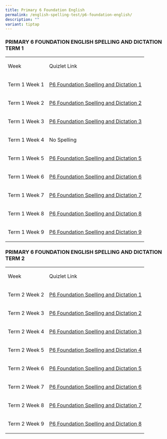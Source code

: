 ```yaml
---
title: Primary 6 Foundation English
permalink: /english-spelling-test/p6-foundation-english/
description: ""
variant: tiptap
---
```

<h3>PRIMARY 6 FOUNDATION ENGLISH SPELLING AND DICTATION TERM 1</h3>
<table>
<tbody>
<tr>
<td rowspan="1" colspan="1">
<p>Week</p>
</td>
<td rowspan="1" colspan="1">
<p>Quizlet Link</p>
</td>
</tr>
<tr>
<td rowspan="1" colspan="1">
<p>Term 1 Week 1</p>
</td>
<td rowspan="1" colspan="1">
<p><a href="https://quizlet.com/_98v349?x=1jqt&amp;i=1c2gxb" rel="noopener noreferrer nofollow" target="_blank">P6 Foundation Spelling and Dictation 1</a>
</p>
</td>
</tr>
<tr>
<td rowspan="1" colspan="1">
<p>Term 1 Week 2</p>
</td>
<td rowspan="1" colspan="1">
<p><a href="https://quizlet.com/_98v646?x=1jqt&amp;i=1c2gxb" rel="noopener noreferrer nofollow" target="_blank">P6 Foundation Spelling and Dictation 2</a>
</p>
</td>
</tr>
<tr>
<td rowspan="1" colspan="1">
<p>Term 1 Week 3</p>
</td>
<td rowspan="1" colspan="1">
<p><a href="https://quizlet.com/_98v6a3?x=1jqt&amp;i=1c2gxb" rel="noopener noreferrer nofollow" target="_blank">P6 Foundation Spelling and Dictation 3</a>
</p>
</td>
</tr>
<tr>
<td rowspan="1" colspan="1">
<p>Term 1 Week 4</p>
</td>
<td rowspan="1" colspan="1">
<p>No Spelling</p>
</td>
</tr>
<tr>
<td rowspan="1" colspan="1">
<p>Term 1 Week 5</p>
</td>
<td rowspan="1" colspan="1">
<p><a href="https://quizlet.com/_98v7p2?x=1jqt&amp;i=1c2gxb" rel="noopener noreferrer nofollow" target="_blank">P6 Foundation Spelling and Dictation 5</a>
</p>
</td>
</tr>
<tr>
<td rowspan="1" colspan="1">
<p>Term 1 Week 6</p>
</td>
<td rowspan="1" colspan="1">
<p><a href="https://quizlet.com/_98v8hd?x=1jqt&amp;i=1c2gxb" rel="noopener noreferrer nofollow" target="_blank">P6 Foundation Spelling and Dictation 6</a>
</p>
</td>
</tr>
<tr>
<td rowspan="1" colspan="1">
<p>Term 1 Week 7</p>
</td>
<td rowspan="1" colspan="1">
<p><a href="https://quizlet.com/_98v8va?x=1jqt&amp;i=1c2gxb" rel="noopener noreferrer nofollow" target="_blank">P6 Foundation Spelling and Dictation 7</a>
</p>
</td>
</tr>
<tr>
<td rowspan="1" colspan="1">
<p>Term 1 Week 8</p>
</td>
<td rowspan="1" colspan="1">
<p><a href="https://quizlet.com/_98v98t?x=1jqt&amp;i=1c2gxb" rel="noopener noreferrer nofollow" target="_blank">P6 Foundation Spelling and Dictation 8</a>
</p>
</td>
</tr>
<tr>
<td rowspan="1" colspan="1">
<p>Term 1 Week 9</p>
</td>
<td rowspan="1" colspan="1">
<p><a href="https://quizlet.com/_98v9qd?x=1jqt&amp;i=1c2gxb" rel="noopener noreferrer nofollow" target="_blank">P6 Foundation Spelling and Dictation 9</a>
</p>
</td>
</tr>
</tbody>
</table>
<h3>PRIMARY 6 FOUNDATION ENGLISH SPELLING AND DICTATION TERM 2</h3>
<table>
<tbody>
<tr>
<td rowspan="1" colspan="1">
<p>Week</p>
</td>
<td rowspan="1" colspan="1">
<p>Quizlet Link</p>
</td>
</tr>
<tr>
<td rowspan="1" colspan="1">
<p>Term 2 Week 2</p>
</td>
<td rowspan="1" colspan="1">
<p><a href="" rel="noopener noreferrer nofollow" target="_blank">P6 Foundation Spelling and Dictation 1</a>
</p>
</td>
</tr>
<tr>
<td rowspan="1" colspan="1">
<p>Term 2 Week 3</p>
</td>
<td rowspan="1" colspan="1">
<p><a href="" rel="noopener noreferrer nofollow" target="_blank">P6 Foundation Spelling and Dictation 2</a>
</p>
</td>
</tr>
<tr>
<td rowspan="1" colspan="1">
<p>Term 2 Week 4</p>
</td>
<td rowspan="1" colspan="1">
<p><a href="" rel="noopener noreferrer nofollow" target="_blank">P6 Foundation Spelling and Dictation 3</a>
</p>
</td>
</tr>
<tr>
<td rowspan="1" colspan="1">
<p>Term 2 Week 5</p>
</td>
<td rowspan="1" colspan="1">
<p><a href="" rel="noopener noreferrer nofollow" target="_blank">P6 Foundation Spelling and Dictation 4</a>
</p>
</td>
</tr>
<tr>
<td rowspan="1" colspan="1">
<p>Term 2 Week 6</p>
</td>
<td rowspan="1" colspan="1">
<p><a href="" rel="noopener noreferrer nofollow" target="_blank">P6 Foundation Spelling and Dictation 5</a>
</p>
</td>
</tr>
<tr>
<td rowspan="1" colspan="1">
<p>Term 2 Week 7</p>
</td>
<td rowspan="1" colspan="1">
<p><a href="" rel="noopener noreferrer nofollow" target="_blank">P6 Foundation Spelling and Dictation 6</a>
</p>
</td>
</tr>
<tr>
<td rowspan="1" colspan="1">
<p>Term 2 Week 8</p>
</td>
<td rowspan="1" colspan="1">
<p><a href="" rel="noopener noreferrer nofollow" target="_blank">P6 Foundation Spelling and Dictation 7</a>
</p>
</td>
</tr>
<tr>
<td rowspan="1" colspan="1">
<p>Term 2 Week 9</p>
</td>
<td rowspan="1" colspan="1">
<p><a href="" rel="noopener noreferrer nofollow" target="_blank">P6 Foundation Spelling and Dictation 8</a>
</p>
</td>
</tr>
</tbody>
</table>
<p></p>